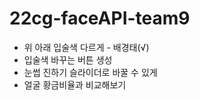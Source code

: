 # 22cg-faceAPI-team9
- 위 아래 입술색 다르게 - 배경태(√)
- 입술색 바꾸는 버튼 생성
- 눈썹 진하기 슬라이더로 바꿀 수 있게
- 얼굴 황금비율과 비교해보기
